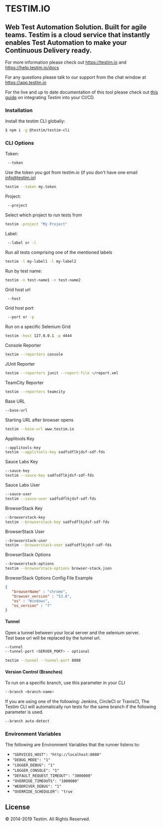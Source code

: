 
# TESTIM.IO
## Web Test Automation Solution. Built for agile teams. Testim is a cloud service that instantly enables Test Automation to make your Continuous Delivery ready.

For more information please check out https://testim.io and https://help.testim.io/docs

For any questions please talk to our support from the chat window at https://app.testim.io

For the live and up to date documentation of this tool please check out [this guide](https://help.testim.io/docs/integrate-testim-to-your-ci) on integrating Testim into your CI/CD.

### Installation

Install the testim CLI globally:

```sh
$ npm i -g @testim/testim-cli
```

### CLI Options
Token:
```sh
 --token
```
Use the token you got from testim.io (if you don't have one email [info@testim.io](mailto:info@testim.io))
```sh
testim --token my.token
```

Project:
```sh
 --project
```
Select which project to run tests from
```sh
testim -project "My Project"
```
Label:
```sh
 --label or -l
```
Run all tests comprising one of the mentioned labels
```sh
testim -l my-label1 -l my-label2
```
Run by test name:
```sh
testim -n test-name1 -n test-name2
```
Grid host url
```sh
 --host
```
Grid host port
```sh
 --port or -p
```
Run on a specific Selenium Grid
```sh
testim -host 127.0.0.1 -p 4444
```
Console Reporter
```sh
testim --reporters console
```
JUnit Reporter
```sh
testim --reporters junit --report-file ~/report.xml
```
TeamCity Reporter
```sh
testim --reporters teamcity
```
Base URL
```sh
--base-url
```
Starting URL after browser opens
```sh
testim --base-url www.testim.io
```
Applitools Key
```sh
--applitools-key
testim --applitools-key sadfsdflkjdsf-sdf-fds
```
Sauce Labs Key
```sh
--sauce-key
testim --sauce-key sadfsdflkjdsf-sdf-fds
```
Sauce Labs User
```sh
--sauce-user
testim --sauce-user sadfsdflkjdsf-sdf-fds
```
BrowserStack Key
```sh
--browserstack-key
testim --browserstack-key sadfsdflkjdsf-sdf-fds
```
BrowserStack User
```sh
--browserstack-user
testim --browserstack-user sadfsdflkjdsf-sdf-fds
```
BrowserStack Options
```sh
--browserstack-options
testim --browserstack-options browser-stack.json
```
BrowserStack Options Config File Example

```json
{
   "browserName" : "chrome",
   "browser_version" : "53.0",
   "os" : "Windows",
   "os_version" : "7"
}
```

#### Tunnel
Open a tunnel between your local server and the selenium server.<br />
Test base url will be replaced by the tunnel url.

```sh
--tunnel
--tunnel-port <SERVER_PORT> - optional

testim --tunnel --tunnel-port 8080
```

#### Version Control (Branches)
To run on a specific branch, use this parameter in your CLI

```sh
--branch <branch-name>
```

If you are using one of the following: Jenkins, CircleCI or TravisCI, The Testim CLI will automatically run tests for the same branch if the following parameter is used.

```sh
--branch auto-detect
```

### Environment Variables
The following are Environment Variables that the runner listens to:

* `"SERVICES_HOST": "http://localhost:8080"`
* `"DEBUG_MODE": "1"`
* `"LOGGER_DEBUG": "1"`
* `"LOGGER_CONSOLE": "1"`
* `"DEFAULT_REQUEST_TIMEOUT": "3000000"`
* `"OVERRIDE_TIMEOUTS": "1000000"`
* `"WEBDRIVER_DEBUG": "1"`
* `"OVERRIDE_SCHEDULER": "true`


License
----

© 2014-2019 Testim. All Rights Reserved.

